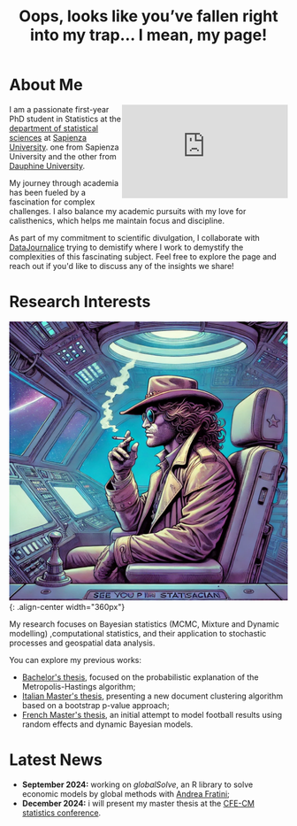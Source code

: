 ﻿---
permalink: /
title: "Oops, looks like you’ve fallen right into my trap... I mean, my page!"
author_profile: true
redirect_from: 
  - /about/
  - /about.html
---


# About Me

<div style="float: right; width: 300px;">
    <iframe width="300" height="169" src="https://www.youtube.com/embed/G3HpuCC4-0o?start=17&end=30" frameborder="0" allowfullscreen></iframe>
</div>


I am a passionate first-year PhD student in Statistics at the [department of statistical sciences](https://www.dss.uniroma1.it/it) at [Sapienza University](https://www.uniroma1.it/it/pagina-strutturale/home).
one from Sapienza University and the other from [Dauphine University](https://dauphine.psl.eu/formations/masters/mathematiques-et-applications/m2-mathematiques-apprentissage-sciences-humanites/programme).


My journey through academia has been fueled by a fascination for complex challenges.
I also balance my academic pursuits with my love for calisthenics, which helps me maintain focus and discipline.


As part of my commitment to scientific divulgation, I collaborate with [DataJournalice](https://www.instagram.com/datajournalice?igsh=MTJwdHBiY3FpbjVvYg==) trying to demistify where I work to demystify the complexities 
of this fascinating subject. Feel free to explore the page and reach out if you'd like to discuss any of the insights we share!

# Research Interests

![CC](/images/Cowboy.png){: .align-center width="360px"}

My research focuses on Bayesian statistics (MCMC, Mixture and Dynamic modelling)
,computational statistics, and their application to stochastic processes and geospatial data analysis.


You can explore my previous works:

- [Bachelor's thesis](/files/Tesi_Triennale.pdf), focused on the probabilistic explanation of the Metropolis-Hastings algorithm;
- [Italian Master's thesis](/files/Tesi_Magistrale.pdf), presenting a new document clustering algorithm based on a bootstrap p-value approach;
- [French Master's thesis](/files/Final_Project.pdf), an initial attempt to model football results using random effects and dynamic Bayesian models.

# Latest News

- **September 2024:** working on *globalSolve*, an R library to solve economic models by global methods with [Andrea Fratini](https://andrea-fratini.github.io/);
- **December 2024:** i will present my master thesis at the [CFE-CM statistics conference](https://www.cmstatistics.org/CFECMStatistics2024/index.php).